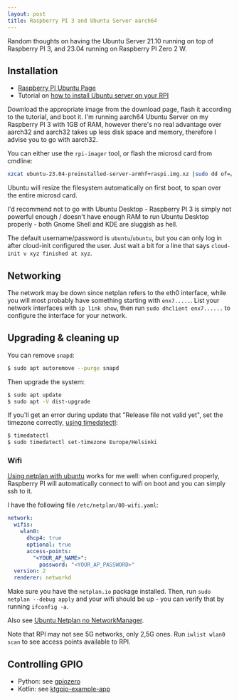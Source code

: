 ```yaml
---
layout: post
title: Raspberry PI 3 and Ubuntu Server aarch64
---
```


Random thoughts on having the Ubuntu Server 21.10 running on top of Raspberry PI 3, and 23.04 running on Raspberry
PI Zero 2 W.

## Installation

* [Raspberry PI Ubuntu Page](https://ubuntu.com/download/raspberry-pi)
* Tutorial on [how to install Ubuntu server on your RPI](https://ubuntu.com/tutorials/how-to-install-ubuntu-on-your-raspberry-pi)

Download the appropriate image from the download page, flash it according to the tutorial, and boot it. I'm running aarch64 Ubuntu Server
on my Raspberry PI 3 with 1GB of RAM, however there's no real advantage over aarch32
and aarch32 takes up less disk space and memory, therefore I advise you to go with aarch32.

You can either use the `rpi-imager` tool, or flash the microsd card from cmdline:
```bash
xzcat ubuntu-23.04-preinstalled-server-armhf+raspi.img.xz |sudo dd of=/dev/XYZ bs=1M conv=fsync status=progress
```
Ubuntu will resize the filesystem automatically on first boot, to span over the entire microsd card.

I'd recommend not to go with Ubuntu Desktop - Raspberry PI 3 is simply not powerful enough /
doesn't have enough RAM to run Ubuntu Desktop properly - both Gnome Shell and KDE
are sluggish as hell.

The default username/password is `ubuntu`/`ubuntu`, but you can only log in after cloud-init configured the user.
Just wait a bit for a line that says `cloud-init v xyz finished at xyz`.

## Networking

The network may be down since netplan refers to the eth0 interface,
while you will most probably have something starting with `enx7.....`.
List your network interfaces with `ip link show`, then run `sudo dhclient enx7......` to configure
the interface for your network.

## Upgrading & cleaning up

You can remove `snapd`:

```bash
$ sudo apt autoremove --purge snapd
```

Then upgrade the system:
```bash
$ sudo apt update
$ sudo apt -V dist-upgrade
```

If you'll get an error during update that "Release file not valid yet", set the timezone correctly,
[using timedatectl](https://linuxhint.com/set-change-timezone-ubuntu-22-04/):

```bash
$ timedatectl
$ sudo timedatectl set-timezone Europe/Helsinki
```

### Wifi

[Using netplan with ubuntu](https://linuxconfig.org/ubuntu-20-04-connect-to-wifi-from-command-line)
works for me well: when configured properly, Raspberry PI will automatically connect
to wifi on boot and you can simply ssh to it.

I have the following file `/etc/netplan/00-wifi.yaml`:

```yaml
network:
  wifis:
    wlan0:
      dhcp4: true
      optional: true
      access-points:
        "<YOUR_AP_NAME>":
          password: "<YOUR_AP_PASSWORD>"
  version: 2
  renderer: networkd
```

Make sure you have the `netplan.io` package installed. Then, run `sudo netplan --debug apply`
and your wifi should be up - you can verify that by running `ifconfig -a`.

Also see [Ubuntu Netplan no NetworkManager](../ubuntu-netplan-no-networkmanager/).

Note that RPI may not see 5G networks, only 2,5G ones. Run `iwlist wlan0 scan` to see
access points available to RPI.

## Controlling GPIO

* Python: see [gpiozero](https://gpiozero.readthedocs.io/en/stable/)
* Kotlin: see [ktgpio-example-app](https://github.com/mvysny/ktgpio-example-app/)
